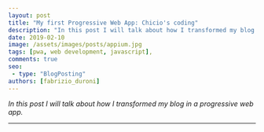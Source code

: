 ```yaml
---
layout: post
title: "My first Progressive Web App: Chicio's coding"
description: "In this post I will talk about how I transformed my blog in a progressive web app"
date: 2019-02-10
image: /assets/images/posts/appium.jpg
tags: [pwa, web development, javascript],
comments: true
seo:
 - type: "BlogPosting"
authors: [fabrizio_duroni]
---
```


*In this post I will talk about how I transformed my blog in a progressive web app.*

---